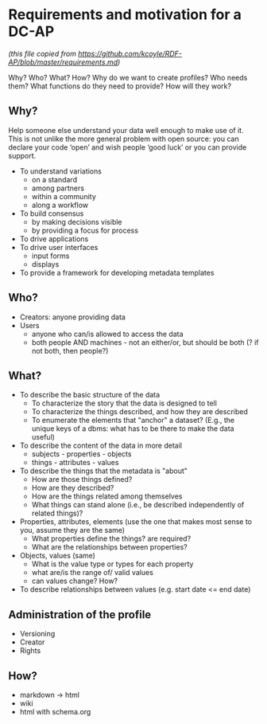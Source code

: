 # Requirements and motivation for a DC-AP

*(this file copied from https://github.com/kcoyle/RDF-AP/blob/master/requirements.md)*

Why? Who? What? How? Why do we want to create profiles? Who needs them? What functions do they need to provide? How will they work?

## Why?

Help someone else understand your data well enough to make use of it.  This is not unlike the more general problem with open source: you can declare your code ‘open’ and wish people ‘good luck’ or you can provide support.

* To understand variations 
  * on a standard
  * among partners
  * within a community
  * along a workflow
* To build consensus
  * by making decisions visible
  * by providing a focus for process
* To drive applications
* To drive user interfaces
  * input forms
  * displays
* To provide a framework for developing metadata templates

## Who?
* Creators: anyone providing data
* Users
  * anyone who can/is allowed to access the data
  * both people AND machines - not an either/or, but should be both (? if not both, then people?)

## What?
* To describe the basic structure of the data
  * To characterize the story that the data is designed to tell
  * To characterize the things described, and how they are described
  * To enumerate the elements that "anchor" a dataset? (E.g., the unique keys of a dbms: what has to be there to make the data useful)
* To describe the content of the data in more detail
  * subjects - properties - objects
  * things - attributes - values
* To describe the things that the metadata is "about"
  * How are those things defined?
  * How are they described?
  * How are the things related among themselves
  * What things can stand alone (i.e., be described independently of related things)?
* Properties, attributes, elements (use the one that makes most sense to you, assume they are the same)
  * What properties define the things? are required? 
  * What are the relationships between properties?
* Objects, values (same)
  * What is the value type or types for each property
  * what are/is the range of/ valid values
  * can values change? How?
* To describe relationships between values (e.g. start date <= end date)

## Administration of the profile
* Versioning
* Creator
* Rights
## How?
* markdown -> html
* wiki
* html with schema.org